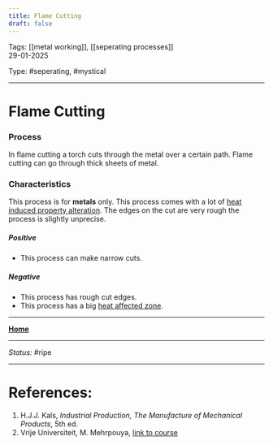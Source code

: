 ```yaml
---
title: Flame Cutting
draft: false
---
```

Tags: [[metal working]], [[seperating processes]] <br>29-01-2025

Type: #seperating, #mystical

---
# Flame Cutting
### Process
In flame cutting a torch cuts through the metal over a certain path. Flame cutting can go through thick sheets of metal.

### Characteristics
This process is for __metals__ only.
This process comes with a lot of [heat induced property alteration](Crystal%20Manipulation%20and%20Deformation.md). The edges on the cut are very rough the process is slightly unprecise.
##### Positive
- This process can make narrow cuts.
##### Negative
- This process has rough cut edges.
- This process has a big [heat affected zone](Crystal%20Manipulation%20and%20Deformation.md#hot%20deformation).








---
__[Home](!%20Manufacturing%20Technologies%20Overview.md)__

---
_Status:_ #ripe

---
# References:

1. H.J.J. Kals, _Industrial Production, The Manufacture of Mechanical Products_, 5th ed.
2. Vrije Universiteit, M. Mehrpouya, [link to course](https://canvas.utwente.nl/courses/15351)
